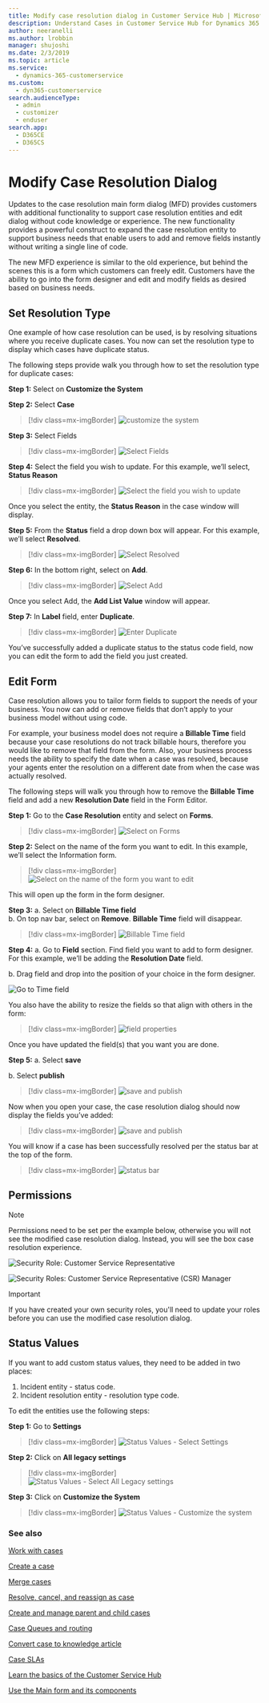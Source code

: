 ```yaml
---
title: Modify case resolution dialog in Customer Service Hub | Microsoft Docs
description: Understand Cases in Customer Service Hub for Dynamics 365 Customer Service.
author: neeranelli
ms.author: lrobbin
manager: shujoshi
ms.date: 2/3/2019
ms.topic: article
ms.service: 
  - dynamics-365-customerservice
ms.custom: 
  - dyn365-customerservice
search.audienceType: 
  - admin
  - customizer
  - enduser
search.app: 
  - D365CE
  - D365CS
---
```


# Modify Case Resolution Dialog

Updates to the case resolution main form dialog (MFD) provides customers with additional functionality to support case resolution entities and edit dialog without code knowledge or experience.  The new functionality provides a powerful construct to expand the case resolution entity to support business needs that enable users to add and remove fields instantly without writing a single line of code. 

The new MFD experience is similar to the old experience, but behind the scenes this is a form which customers can freely edit.  Customers have the ability to go into the form designer and edit and modify fields as desired based on business needs.

## Set Resolution Type
One example of how case resolution can be used, is by resolving situations where you receive duplicate cases. You now can set the resolution type to display which cases have duplicate status.  

The following steps provide walk you through how to set the resolution type for duplicate cases:

**Step 1:** Select on **Customize the System**

**Step 2:** Select **Case**

  > [!div class=mx-imgBorder]
  > ![customize the system](media/case_resolution_1a.png "from customize the system select case")

**Step 3:** Select Fields

  > [!div class=mx-imgBorder]
  > ![Select Fields](media/case_resolution_2.png "Select Fields")

**Step 4:** Select the field you wish to update.  For this example, we’ll select, **Status Reason** 

  > [!div class=mx-imgBorder]
  > ![Select the field you wish to update](media/case_resolution_3.png "Select the field you wish to update")

Once you select the entity, the **Status Reason** in the case window will display.

**Step 5:** From the **Status** field a drop down box will appear. For this example, we’ll select **Resolved**. 

  > [!div class=mx-imgBorder]
  > ![Select Resolved](media/case_resolution_4.png "Select Resolved")

**Step 6:** In the bottom right, select on **Add**.

  > [!div class=mx-imgBorder]
  > ![Select Add](media/case_resolution_5.png "Select Add")

Once you select Add, the **Add List Value** window will appear. 

**Step 7:**  In **Label** field, enter **Duplicate**. 

  > [!div class=mx-imgBorder]
  > ![Enter Duplicate](media/case_resolution_6.png "Enter Duplicate")

You’ve successfully added a duplicate status to the status code field, now you can edit the form to add the field you just created.  

## Edit Form
Case resolution allows you to tailor form fields to support the needs of your business.  You now can add or remove fields that don’t apply to your business model without using code.  

For example, your business model does not require a **Billable Time** field because your case resolutions do not track billable hours, therefore you would like to remove that field from the form.  Also, your business process needs the ability to specify the date when a case was resolved, because your agents enter the resolution on a different date from when the case was actually resolved.

The following steps will walk you through how to remove the **Billable Time** field and add a new **Resolution Date** field in the Form Editor.

**Step 1:**  Go to the **Case Resolution** entity and select on **Forms**.  
  > [!div class=mx-imgBorder]
  > ![Select on Forms](media/case_resolution_8.png "Select on Forms")

**Step 2:**  Select on the name of the form you want to edit. In this example, we’ll select the Information form.

  > [!div class=mx-imgBorder]
  > ![Select on the name of the form you want to edit](media/case_resolution_9.png "Select on the name of the form you want to edit")

This will open up the form in the form designer.

**Step 3:** a. Select on **Billable Time field**<BR>
b. On top nav bar, select on **Remove**. **Billable Time** field will disappear.

  > [!div class=mx-imgBorder]
  > ![Billable Time field](media/case_resolution_10.png "Billable Time field")

**Step 4:** a. Go to **Field** section. Find field you want to add to form designer.  For this example, we’ll be adding the **Resolution Date** field.
  
  b. Drag field and drop into the position of your choice in the form designer. 

  ![Go to Time field](media/case_resolution_11.png "Go to Time field")

You also have the ability to resize the fields so that align with others in the form:

  > [!div class=mx-imgBorder]
  > ![field properties](media/case_resolution_12.png "field properties")

Once you have updated the field(s) that you want you are done.

**Step 5:** a. Select **save**<BR>

  b. Select **publish**

  > [!div class=mx-imgBorder]
  > ![save and publish](media/case_resolution_13.png "save and publish")

Now when you open your case, the case resolution dialog should now display the fields you’ve added:

  > [!div class=mx-imgBorder]
  > ![save and publish](media/case_resolution_14.png "save and publish")

You will know if a case has been successfully resolved per the status bar at the top of the form. 

  > [!div class=mx-imgBorder]
  > ![status bar](media/case_resolution_15.png "status bar")

## Permissions

> [!NOTE] 
> Permissions need to be set per the example below, otherwise you will not see the modified case resolution dialog. Instead, you will see the box case resolution experience.

![Security Role: Customer Service Representative](media/csr-setting-case-resolution.png)

![Security Roles: Customer Service Representative (CSR) Manager](media/csr-manager-setting-case-resolution.png)

> [!IMPORTANT] 
> If you have created your own security roles, you'll need to update your roles before you can use the modified case resolution dialog.

## Status Values 

If you want to add custom status values, they need to be added in two places:
1. Incident entity - status code.
2. Incident resolution entity - resolution type code.

To edit the entities use the following steps:

**Step 1:** Go to **Settings**

   > [!div class=mx-imgBorder]
   > ![Status Values - Select Settings](media/status-values-step-1.PNG)

**Step 2:** Click on **All legacy settings**
    
   > [!div class=mx-imgBorder]
   > ![Status Values - Select All Legacy settings](media/status-values-step-2.PNG)

**Step 3:** Click on **Customize the System**
    
   > [!div class=mx-imgBorder]
   > ![Status Values - Customize the system](media/status-values-step-3.PNG)

 

### See also

[Work with cases](customer-service-hub-user-guide-create-a-case.md) 

[Create a case](customer-service-hub-user-guide-create-a-case.md)

[Merge cases](customer-service-hub-user-guide-merge-cases.md)

[Resolve, cancel, and reassign as case](customer-service-hub-user-guide-resolve-cancel-reassign-a-case.md)

[Create and manage parent and child cases](customer-service-hub-user-guide-create-and-manage-parent-and-child-cases.md)

[Case Queues and routing](customer-service-hub-user-guide-case-queues-and-routing.md)

[Convert case to knowledge article](customer-service-hub-user-guide-convert-case-to-knowledge-article.md)

[Case SLAs](customer-service-hub-user-guide-case-sla.md)

[Learn the basics of the Customer Service Hub ](customer-service-hub-user-guide-basics.md)

[Use the Main form and its components](../customerengagement/on-premises/customize/use-main-form-and-components.md)
